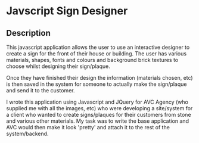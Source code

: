 # Javscript Sign Designer

## Description

This javascript application allows the user to use an interactive designer to create a sign for the front of their house or building. The user has various materials, shapes, fonts and colours and background brick textures to choose whilst designing their sign/plaque.

Once they have finished their design the information (materials chosen, etc) is then saved in the system for someone to actually make the sign/plaque and send it to the customer.

I wrote this application using Javascript and JQuery for AVC Agency (who supplied me with all the images, etc) who were developing a site/system for a client who wanted to create signs/plaques for their customers from stone and various other materials. My task was to write the base application and AVC would then make it look 'pretty' and attach it to the rest of the system/backend.

